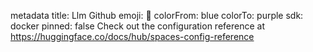 metadata
title: Llm Github
emoji: 🚀
colorFrom: blue
colorTo: purple
sdk: docker
pinned: false
Check out the configuration reference at https://huggingface.co/docs/hub/spaces-config-reference

